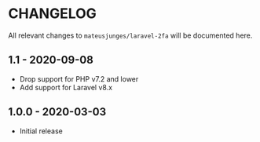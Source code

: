 # CHANGELOG

All relevant changes to `mateusjunges/laravel-2fa` will be documented here.

## 1.1 - 2020-09-08
- Drop support for PHP v7.2 and lower
- Add support for Laravel v8.x


## 1.0.0 - 2020-03-03
- Initial release
